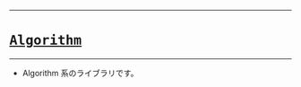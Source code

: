 _____

# [`Algorithm`](https://github.com/titanium-22/Library_py/tree/main/Algorithm)

_____

- Algorithm 系のライブラリです。
